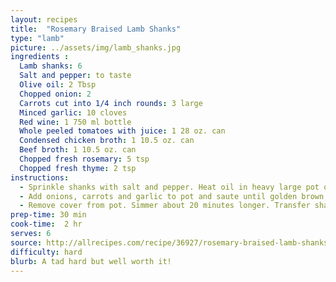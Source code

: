 ```yaml
---
layout: recipes
title:  "Rosemary Braised Lamb Shanks"
type: "lamb"
picture: ../assets/img/lamb_shanks.jpg
ingredients :
  Lamb shanks: 6
  Salt and pepper: to taste
  Olive oil: 2 Tbsp
  Chopped onion: 2
  Carrots cut into 1/4 inch rounds: 3 large
  Minced garlic: 10 cloves
  Red wine: 1 750 ml bottle
  Whole peeled tomatoes with juice: 1 28 oz. can
  Condensed chicken broth: 1 10.5 oz. can
  Beef broth: 1 10.5 oz. can
  Chopped fresh rosemary: 5 tsp
  Chopped fresh thyme: 2 tsp
instructions:
  - Sprinkle shanks with salt and pepper. Heat oil in heavy large pot over medium-high heat. Working in batches, cook shanks until brown on all sides, about 8 minutes. Transfer shanks to plate.
  - Add onions, carrots and garlic to pot and saute until golden brown, about 10 minutes. Stir in wine, tomatoes, chicken broth and beef broth. Season with rosemary and thyme. Return shanks to pot, pressing down to submerge. Bring to a boil, then reduce heat to medium-low. Cover, and simmer until meat is tender, about 2 hours.
  - Remove cover from pot. Simmer about 20 minutes longer. Transfer shanks to platter, place in a warm oven. Boil juices in pot until thickened, about 15 minutes. Spoon over shanks.
prep-time: 30 min
cook-time:  2 hr
serves: 6
source: http://allrecipes.com/recipe/36927/rosemary-braised-lamb-shanks/
difficulty: hard
blurb: A tad hard but well worth it!
---
```


